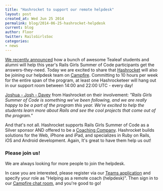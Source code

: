 ```yaml
---
title: "Hashrocket to support our remote helpdesk"
layout: post
created_at: Wed Jun 25 2014
permalink: blog/2014-06-25-hashrocket-helpdesk
current: blog
author: Floor
twitter: RailsGirlsSoc
categories:
- news
---
```


[We recently announced](http://railsgirlssummerofcode.org/blog/2014-06-19-tealeaf-helpdesk/) how a bunch of awesome Tealeaf students and alumni will help this year's Rails Girls Summer of Code participants get the answers-they-need. Today we are excited to share that [Hashrocket](http://hashrocket.com/) will also be joining our helpdesk team on [Campfire](https://railsgirlssummerofcode.campfirenow.com/33c5b). Committing to 10 hours per week for the entire span of the program, at least one Hashrocketeer will hang out in our support room between 14:00 and 22:00 UTC - every day!

[Joshua - Josh - Davey](https://twitter.com/joshuadavey) from Hashrocket on their involvement:
*"Rails Girls Summer of Code is something we've been following, and we are really happy to be a part of the program this year. We're excited to help the students learn more about Rails and see the cool projects that come out of the program."*

And that's not all. Hashrocket supports Rails Girls Summer of Code as a Silver sponsor AND offered to be a [Coaching Company](http://railsgirlssummerofcode.org/guide/coaching-company/). Hashrocket builds solutions for the Web, iPhone and iPad, and specializes in Ruby on Rails, iOS and Android development. Again, It's great to have them help us out!

### Please join us!

We are always looking for more people to join the helpdesk.

In case you are interested, please register via our [Teams application](https://teams.railsgirlssummerofcode.org/) and specify your role as "Helping as a remote coach (helpdesk)". Then sign in to our [Campfire chat room](https://railsgirlssummerofcode.campfirenow.com/33c5b), and you're good to go!
